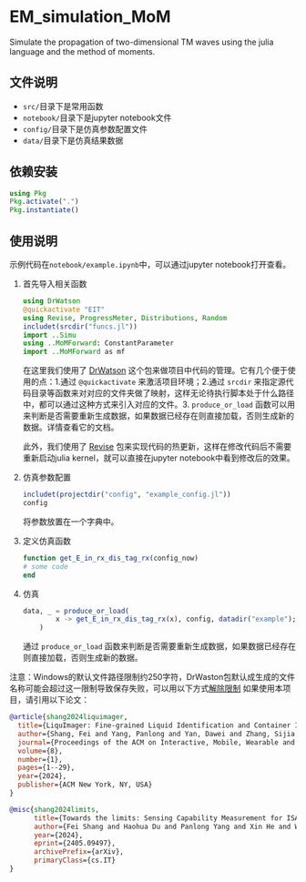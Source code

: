 # EM_simulation_MoM
Simulate the propagation of two-dimensional TM waves using the julia language and the method of moments.


## 文件说明
- `src/`目录下是常用函数
- `notebook/`目录下是jupyter notebook文件
- `config/`目录下是仿真参数配置文件
- `data/`目录下是仿真结果数据

## 依赖安装
```julia
using Pkg
Pkg.activate(".")
Pkg.instantiate()
```

## 使用说明
示例代码在`notebook/example.ipynb`中，可以通过jupyter notebook打开查看。
1. 首先导入相关函数
    ```julia
    using DrWatson
    @quickactivate "EIT"
    using Revise, ProgressMeter, Distributions, Random
    includet(srcdir("funcs.jl"))
    import ..Simu
    using ..MoMForward: ConstantParameter
    import ..MoMForward as mf
    ```

    在这里我们使用了 [DrWatson](https://github.com/JuliaDynamics/DrWatson.jl) 这个包来做项目中代码的管理。它有几个便于使用的点：1.通过 `@quickactivate` 来激活项目环境；2.通过 `srcdir` 来指定源代码目录等函数来对对应的文件夹做了映射，这样无论待执行脚本处于什么路径中，都可以通过这种方式来引入对应的文件。3. `produce_or_load` 函数可以用来判断是否需要重新生成数据，如果数据已经存在则直接加载，否则生成新的数据。详情查看它的文档。
    
    此外，我们使用了 [Revise](https://github.com/timholy/Revise.jl) 包来实现代码的热更新，这样在修改代码后不需要重新启动julia kernel，就可以直接在jupyter notebook中看到修改后的效果。

2. 仿真参数配置
    ```julia
    includet(projectdir("config", "example_config.jl"))
    config
    ```
    将参数放置在一个字典中。

3. 定义仿真函数
    ```julia
    function get_E_in_rx_dis_tag_rx(config_now)
   # some code
    end
    ```
4. 仿真
    ```julia
    data, _ = produce_or_load(
            x -> get_E_in_rx_dis_tag_rx(x), config, datadir("example"); verbose = false
        )
    ```
    通过 `produce_or_load` 函数来判断是否需要重新生成数据，如果数据已经存在则直接加载，否则生成新的数据。

注意：Windows的默认文件路径限制约250字符，DrWaston包默认成生成的文件名称可能会超过这一限制导致保存失败，可以用以下方式[解除限制](https://learn.microsoft.com/zh-cn/windows/win32/fileio/maximum-file-path-limitation?tabs=powershell)
如果使用本项目，请引用以下论文：
```bibtex
@article{shang2024liquimager,
  title={LiquImager: Fine-grained Liquid Identification and Container Imaging System with COTS WiFi Devices},
  author={Shang, Fei and Yang, Panlong and Yan, Dawei and Zhang, Sijia and Li, Xiang-Yang},
  journal={Proceedings of the ACM on Interactive, Mobile, Wearable and Ubiquitous Technologies},
  volume={8},
  number={1},
  pages={1--29},
  year={2024},
  publisher={ACM New York, NY, USA}
}

@misc{shang2024limits,
      title={Towards the limits: Sensing Capability Measurement for ISAC Through Channel Encoder}, 
      author={Fei Shang and Haohua Du and Panlong Yang and Xin He and Wen Ma and Xiang-Yang Li},
      year={2024},
      eprint={2405.09497},
      archivePrefix={arXiv},
      primaryClass={cs.IT}
}
```

